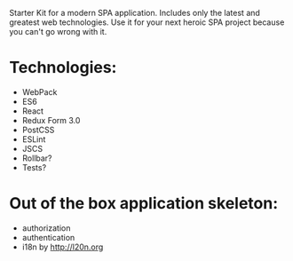 Starter Kit for a modern SPA application. Includes only the latest and greatest web technologies. Use it for your next heroic SPA project because you can't go wrong with it.

# Technologies:

* WebPack
* ES6
* React
* Redux Form 3.0
* PostCSS
* ESLint
* JSCS
* Rollbar?
* Tests? 

# Out of the box application skeleton:

* authorization
* authentication
* i18n by http://l20n.org
